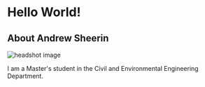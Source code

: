 # Hello World! 

## About Andrew Sheerin
![headshot image](NRS_528_Sheerin/images/me.jpg?raw=True)

I am a Master's student in the Civil and Environmental Engineering Department. 

